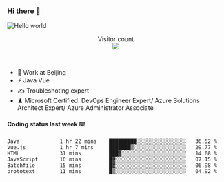 ### Hi there 👋

<img src="https://raw.githubusercontent.com/sagar-viradiya/sagar-viradiya/master/resources/banner.png" alt="Hello world">
<p align="center"> 
  Visitor count<br/>
  <img src="https://profile-counter.glitch.me/youszoe/count.svg" />
</p>
<br/>

- 🍻 Work at Beijing 
- ⚡ Java Vue
- ✍️ Troubleshoting expert
- ♟  Microsoft Certified: DevOps Engineer Expert/ Azure Solutions Architect Expert/ Azure Administrator Associate

#### Coding status last week ⌨️

<!--START_SECTION:waka-->

```text
Java             1 hr 22 mins    █████████░░░░░░░░░░░░░░░░   36.52 %
Vue.js           1 hr 7 mins     ███████▒░░░░░░░░░░░░░░░░░   29.77 %
HTML             31 mins         ███▓░░░░░░░░░░░░░░░░░░░░░   14.08 %
JavaScript       16 mins         █▓░░░░░░░░░░░░░░░░░░░░░░░   07.15 %
Batchfile        15 mins         █▓░░░░░░░░░░░░░░░░░░░░░░░   06.98 %
prototext        11 mins         █▒░░░░░░░░░░░░░░░░░░░░░░░   04.92 %
```

<!--END_SECTION:waka-->

<br/>
<center><img src="http://ghchart.rshah.org/409ba5/yousazoe" alt="" /></center>


